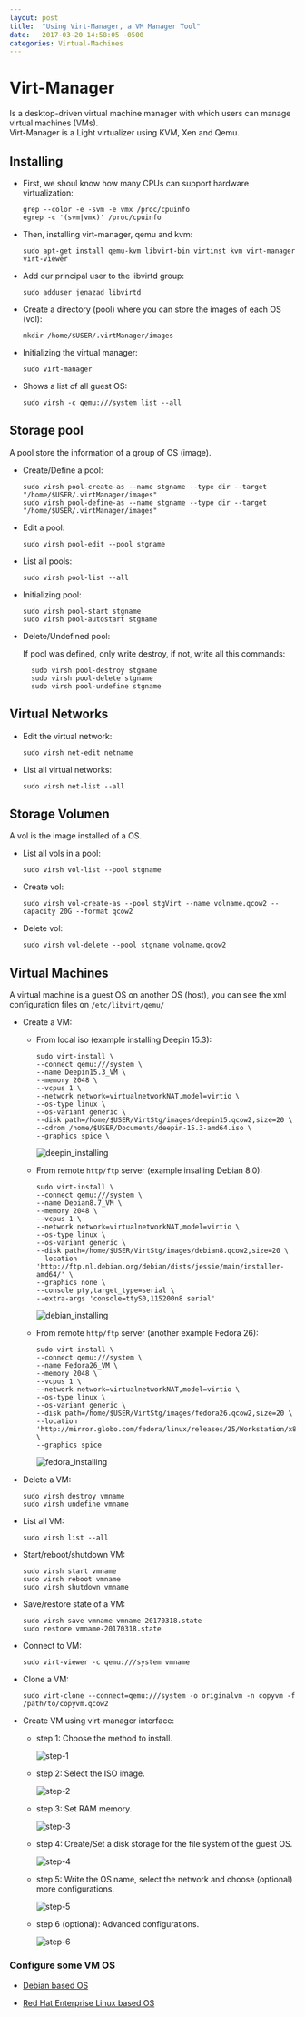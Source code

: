 ```yaml
---
layout: post
title:  "Using Virt-Manager, a VM Manager Tool"
date:   2017-03-20 14:58:05 -0500
categories: Virtual-Machines
---
```

# Virt-Manager

Is a desktop-driven virtual machine manager with which users can manage virtual machines (VMs).  
Virt-Manager is a Light virtualizer using KVM, Xen and Qemu.

## Installing

* First, we shoul know how many CPUs can support hardware virtualization:

      grep --color -e -svm -e vmx /proc/cpuinfo
      egrep -c '(svm|vmx)' /proc/cpuinfo

* Then, installing virt-manager, qemu and kvm:

      sudo apt-get install qemu-kvm libvirt-bin virtinst kvm virt-manager virt-viewer

* Add our principal user to the libvirtd group:

      sudo adduser jenazad libvirtd

* Create a directory (pool) where you can store the images of each OS (vol):

      mkdir /home/$USER/.virtManager/images

* Initializing the virtual manager:

      sudo virt-manager

* Shows a list of all guest OS:

      sudo virsh -c qemu:///system list --all

## Storage pool

A pool store the information of a group of OS (image).

* Create/Define a pool:

      sudo virsh pool-create-as --name stgname --type dir --target "/home/$USER/.virtManager/images"
      sudo virsh pool-define-as --name stgname --type dir --target "/home/$USER/.virtManager/images"

* Edit a pool:

      sudo virsh pool-edit --pool stgname

* List all pools:

      sudo virsh pool-list --all

* Initializing pool:

      sudo virsh pool-start stgname
      sudo virsh pool-autostart stgname

* Delete/Undefined pool:

  If pool was defined, only write destroy, if not, write all this commands:

        sudo virsh pool-destroy stgname
        sudo virsh pool-delete stgname
        sudo virsh pool-undefine stgname

## Virtual Networks

* Edit the virtual network:

      sudo virsh net-edit netname

* List all virtual networks:

      sudo virsh net-list --all

## Storage Volumen

A vol is the image installed of a OS.

* List all vols in a pool:

      sudo virsh vol-list --pool stgname

* Create vol:

      sudo virsh vol-create-as --pool stgVirt --name volname.qcow2 --capacity 20G --format qcow2

* Delete vol:

      sudo virsh vol-delete --pool stgname volname.qcow2

## Virtual Machines

A virtual machine is a guest OS on another OS (host), you can see the xml configuration files on `/etc/libvirt/qemu/`

* Create a VM:

    * From local iso (example installing Deepin 15.3):

          sudo virt-install \
          --connect qemu:///system \
          --name Deepin15.3_VM \
          --memory 2048 \
          --vcpus 1 \
          --network network=virtualnetworkNAT,model=virtio \
          --os-type linux \
          --os-variant generic \
          --disk path=/home/$USER/VirtStg/images/deepin15.qcow2,size=20 \
          --cdrom /home/$USER/Documents/deepin-15.3-amd64.iso \
          --graphics spice \

      ![deepin_installing](/assets/VM_emulator/virt-manager/installing_deepin.png)

    * From remote `http/ftp` server (example insalling Debian 8.0):
    
          sudo virt-install \
          --connect qemu:///system \
          --name Debian8.7_VM \
          --memory 2048 \
          --vcpus 1 \
          --network network=virtualnetworkNAT,model=virtio \
          --os-type linux \
          --os-variant generic \
          --disk path=/home/$USER/VirtStg/images/debian8.qcow2,size=20 \
          --location 'http://ftp.nl.debian.org/debian/dists/jessie/main/installer-amd64/' \
          --graphics none \
          --console pty,target_type=serial \
          --extra-args 'console=ttyS0,115200n8 serial'

      ![debian_installing](/assets/VM_emulator/virt-manager/installing_debian.png)

    * From remote `http/ftp` server (another example Fedora 26):
    
          sudo virt-install \
          --connect qemu:///system \
          --name Fedora26_VM \
          --memory 2048 \
          --vcpus 1 \
          --network network=virtualnetworkNAT,model=virtio \
          --os-type linux \
          --os-variant generic \
          --disk path=/home/$USER/VirtStg/images/fedora26.qcow2,size=20 \
          --location 'http://mirror.globo.com/fedora/linux/releases/25/Workstation/x86_64/os' \
          --graphics spice
          
      ![fedora_installing](/assets/VM_emulator/virt-manager/installing_fedora.png)

* Delete a VM:

      sudo virsh destroy vmname
      sudo virsh undefine vmname

* List all VM:

      sudo virsh list --all

* Start/reboot/shutdown VM:

      sudo virsh start vmname
      sudo virsh reboot vmname
      sudo virsh shutdown vmname

* Save/restore state of a VM:

      sudo virsh save vmname vmname-20170318.state
      sudo restore vmname-20170318.state

* Connect to VM:

      sudo virt-viewer -c qemu:///system vmname

* Clone a VM:

      sudo virt-clone --connect=qemu:///system -o originalvm -n copyvm -f /path/to/copyvm.qcow2

* Create VM using virt-manager interface:

    * step 1: Choose the method to install.

      ![step-1](/assets/VM_emulator/virt-manager/create_VM_step_1.png)

    * step 2: Select the ISO image.

      ![step-2](/assets/VM_emulator/virt-manager/create_VM_step_2.png)

    * step 3: Set RAM memory.

      ![step-3](/assets/VM_emulator/virt-manager/create_VM_step_3.png)

    * step 4: Create/Set a disk storage for the file system of the guest OS.

      ![step-4](/assets/VM_emulator/virt-manager/create_VM_step_4.png)

    * step 5: Write the OS name, select the network and choose (optional) more configurations.

      ![step-5](/assets/VM_emulator/virt-manager/create_VM_step_5.png)

    * step 6 (optional): Advanced configurations.

      ![step-6](/assets/VM_emulator/virt-manager/create_VM_step_final.png)

### Configure some VM OS

* [Debian based OS][debian-networking]

* [Red Hat Enterprise Linux based OS][redhat-networking]

[debian-networking]: /docs/debian_networking
[redhat-networking]: /docs/redhat_networking

